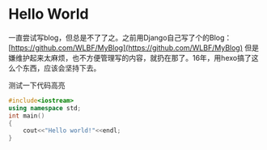 # Hello World
<!-- ---
title: Hello World
date: 2016-01-19
tag: 日常
--- -->
一直尝试写blog，但总是不了了之。之前用Django自己写了个的Blog：[https://github.com/WLBF/MyBlog](https://github.com/WLBF/MyBlog)
但是嫌维护起来太麻烦，也不方便管理写的内容，就扔在那了。16年，用hexo搞了这么个东西，应该会坚持下去。

测试一下代码高亮

```cpp
#include<iostream>
using namespace std;
int main()
{
    cout<<"Hello world!"<<endl;
}
```
